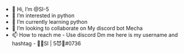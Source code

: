 - 👋 Hi, I’m @SI-5
- 👀 I’m interested in python
- 🌱 I’m currently learning python
- 💞️ I’m looking to collaborate on My discord bot Mecha
- 📫 How to reach me - Use discord Dm me here is my username and hashtag - 🚫😈SI | 5😈🚫#0736
<!---
SI593/SI593 is a ✨ special ✨ repository because its `README.md` (this file) appears on your GitHub profile.
You can click the Preview link to take a look at your changes.
--->
